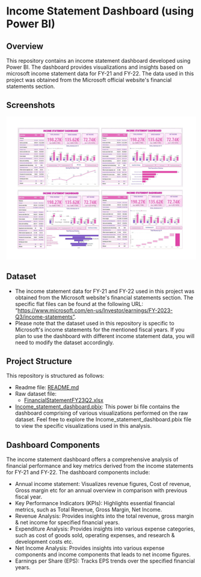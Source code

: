 # Income Statement Dashboard (using Power BI)
## Overview
This repository contains an income statement dashboard developed using Power BI. The dashboard provides visualizations and insights based on microsoft income statement data for FY-21 and FY-22. The data used in this project was obtained from the Microsoft official website's financial statements section.
## Screenshots
![image](https://github.com/chinmoy2306/Income_statement_analytics/blob/main/Screenshot.jpg)
## Dataset
-	The income statement data for FY-21 and FY-22 used in this project was obtained from the Microsoft website's financial statements section. The specific flat files can be found at the following URL: “https://www.microsoft.com/en-us/Investor/earnings/FY-2023-Q3/income-statements”.
-	Please note that the dataset used in this repository is specific to Microsoft's income statements for the mentioned fiscal years. If you plan to use the dashboard with different income statement data, you will need to modify the dataset accordingly.
## Project Structure
This repository is structured as follows:
-	Readme file: [README.md](https://github.com/chinmoy2306/Income_statement_analytics/blob/16bd2126a1cff2ac6a9a502703126b8f4f3e9416/README.md)
-	Raw dataset file:
	- [FinancialStatementFY23Q2.xlsx](https://github.com/chinmoy2306/Income_statement_analytics/blob/16bd2126a1cff2ac6a9a502703126b8f4f3e9416/FinancialStatementFY23Q2.xlsx)
- [Income_statement_dashboard.pbix](https://github.com/chinmoy2306/Income_statement_analytics/blob/16bd2126a1cff2ac6a9a502703126b8f4f3e9416/Income_statement_dashboard.pbix):
This power bi file contains the dashboard comprising of various visualizations performed on the raw dataset.
Feel free to explore the Income_statement_dashboard.pbix file to view the specific visualizations used in this analysis.
## Dashboard Components
The income statement dashboard offers a comprehensive analysis of financial performance and key metrics derived from the income statements for FY-21 and FY-22. The dashboard components include:
-	Annual income statement: Visualizes revenue figures, Cost of revenue, Gross margin etc for an annual overview in comparison with previous fiscal year.
-	Key Performance Indicators (KPIs): Highlights essential financial metrics, such as Total Revenue, Gross Margin, Net Income.
-	Revenue Analysis: Provides insights into the total revenue, gross margin & net income for specified financial years.
-	Expenditure Analysis: Provides insights into various expense categories, such as cost of goods sold, operating expenses, and research & development costs etc.
-	Net Income Analysis: Provides insights into various expense components and income components that leads to net income figures.
-	Earnings per Share (EPS): Tracks EPS trends over the specified financial years.
